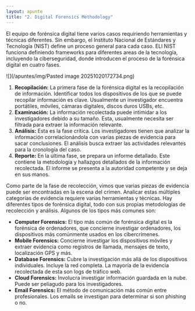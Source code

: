 ```yaml
---
layout: apunte
title: "2. Digital Forensics Methodology"
---
```


El equipo de forénsica digital tiene varios casos requiriendo herramientas y técnicas diferentes. Sin embargo, el Instituto Nacional de Estándares y Tecnología (NIST) define un proceso general para cada caso. ELl NIST funciona definiendo frameworks para diferentes areas de la tecnología, incluyendo la ciberseguridad, donde introducen el proceso de la forénsica digital en cuatro fases.

![](/apuntes/img/Pasted image 20251020172734.png)

1. **Recopilación:** La primera fase de la forénsica digital es la recopilación de información. Identificar todos los dispositivos de los que se puede recopilar información es clave. Usualmente un investigador encuentra portátiles, móviles, cámaras digitales, discos duros USBs, etc.
2. **Examinación:** La información recolectada puede intimidar a los investigadores debido a su tamaño. Esta, usualmente necesita ser filtrada para extraer la información relevante.
3. **Análisis:** Esta es la fase crítica. Los investigadores tienen que analizar la información correlacionándola con varias piezas de evidencia para sacar conclusiones. El análisis busca extraer las actividades relevantes para la cronología del caso.
4. **Reporte:** En la última fase, se prepara un informe detallado. Este contiene la metodología y hallazgos detallados de la información recolectada. El informe se presenta a la autoridad competente y se deja en sus manos.

Como parte de la fase de recolección, vimos que varias piezas de evidencia puede ser encontradas en la escena del crímen. Analicar estas múltiples categorías de evidencia requiere varias herramientas y técnicas. Hay diferentes tipos de forénsica digital, todo con sus propias metodologías de recolección y análisis. Algunos de los tipos más comunes son:

- **Computer Forensics:** El tipo más común de forénsica digital es la forénsica de ordenadores, que concierne investigar ordenadores, los dispositivos más comúnmente usados en los cibercrímenes.
- **Mobile Forensics:** Concierne investigar los dispositivos móviles y extraer evidencia como registros de llamada, mensajes de texto, localización GPS y más.
- **Database Forensics:** Cubre la investigación más allá de los dispositivos individuales. Incluye la red completa. La mayoría de la evidencia recolectada de esta son logs de tráfico web.
- **Cloud Forensics:** Involucra investigar información guardada en la nube. Puede ser peliagudo para los investigadores.
- **Email Forensics:** El método de comunicación más común entre profesionales. Los emails se investigan para determinar si son phishing o no.


